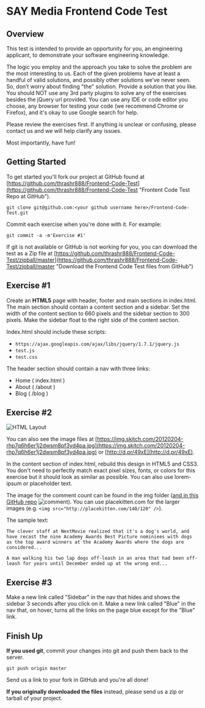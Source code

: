 SAY Media Frontend Code Test
==============================

Overview
--------

This test is intended to provide an opportunity for you, an engineering applicant, to demonstrate your software engineering knowledge.

The logic you employ and the approach you take to solve the problem are the most interesting to us. Each of the given problems have at least a handful of valid solutions, and possibly other solutions weʼve never seen. So, donʼt worry about finding "the" solution. Provide a solution that you like. You should NOT use any 3rd party plugins to solve any of the exercises besides the jQuery url provided. You can use any IDE or code editor you choose, any browser for testing your code (we recommend Chrome or Firefox), and it's okay to use Google search for help.

Please review the exercises first. If anything is unclear or confusing, please contact us and we will help clarify any issues.

Most importantly, have fun! 

Getting Started
---------------
To get started you'll fork our project at GitHub found at [https://github.com/thrashr888/Frontend-Code-Test](https://github.com/thrashr888/Frontend-Code-Test "Frontent Code Test Repo at GitHub").

    git clone git@github.com:<your github username here>/Frontend-Code-Test.git

Commit each exercise when you're done with it. For example:

    git commit -a -m'Exercise #1'

If git is not available or GitHub is not working for you, you can download the test as a Zip file at [https://github.com/thrashr888/Frontend-Code-Test/zipball/master](https://github.com/thrashr888/Frontend-Code-Test/zipball/master "Download the Frontend Code Test files from GitHub")

Exercise #1
-----------
Create an **HTML5** page with header, footer and main sections in index.html. The main section should contain a content section and a sidebar. Set the width of the content section to 660 pixels and the sidebar section to 300 pixels. Make the sidebar float to the right side of the content section.

Index.html should include these scripts:

- `https://ajax.googleapis.com/ajax/libs/jquery/1.7.1/jquery.js`
- `test.js`
- `test.css`

The header section should contain a nav with three links:

- Home ( index.html )
- About ( /about )
- Blog ( /blog )
    
Exercise #2
-----------
![HTML Layout](https://img.skitch.com/20120204-rhp7q6h6er1j2dwsm8pf3yd4pa.jpg "HTML Layout")

You can also see the image files at [https://img.skitch.com/20120204-rhp7q6h6er1j2dwsm8pf3yd4pa.jpg](https://img.skitch.com/20120204-rhp7q6h6er1j2dwsm8pf3yd4pa.jpg) or [http://d.pr/49xE](http://d.pr/49xE).

In the content section of index.html, rebuild this design in HTML5 and CSS3. You don't need to perfectly match exact pixel sizes, fonts, or colors for this exercise but it should look as similar as possible. You can also use lorem-ipsum or placeholder text.

The image for the comment count can be found in the img folder ([and in this GitHub repo](https://raw.github.com/thrashr888/Frontend-Code-Test/master/img/icon-comment-gry.png) ![comment](https://raw.github.com/thrashr888/Frontend-Code-Test/master/img/icon-comment-gry.png)). You can use placekitten.com for the larger images (e.g. `<img src="http://placekitten.com/140/120" />`).

The sample text:

    The clever staff at NextMovie realized that it's a dog's world, and have recast the nine Academy Awards Best Picture nominiees with dogs as the top award winners at the Academy Awards where the dogs are considered...
    
    A man walking his two lap dogs off-leash in an area that had been off-leash for years until December ended up at the wrong end...

Exercise #3
-----------
Make a new link called "Sidebar" in the nav that hides and shows the sidebar 3 seconds after you click on it. Make a new link called "Blue" in the nav that, on hover, turns all the links on the page blue except for the "Blue" link.

Finish Up
---------
**If you used git**, commit your changes into git and push them back to the server.

    git push origin master

Send us a link to your fork in GitHub and you're all done!

**If you originally downloaded the files** instead, please send us a zip or tarball of your project.
